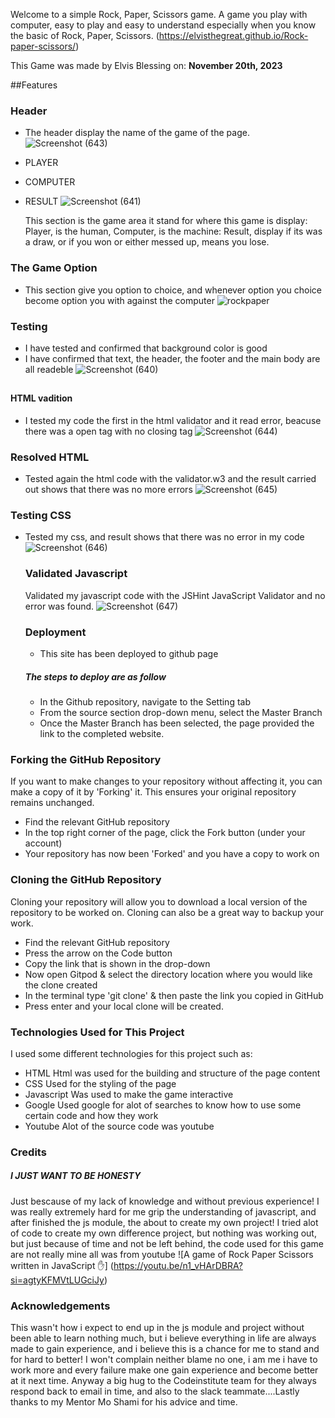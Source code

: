 Welcome to a simple Rock, Paper, Scissors game. A game you play with computer, easy to play and easy to understand especially when you know the basic of Rock, Paper, Scissors.
(https://elvisthegreat.github.io/Rock-paper-scissors/)

This Game was made by Elvis Blessing on: **November 20th, 2023**

##Features
### Header

* The header display the name of the game of the page.
![Screenshot (643)](https://github.com/Elvisthegreat/Love-Running/assets/141064225/cebc3ea6-7b4d-4c4b-a898-c5346db8b95e)

* PLAYER 
* COMPUTER 
* RESULT
  ![Screenshot (641)](https://github.com/Elvisthegreat/Love-Running/assets/141064225/77fd5758-a652-463d-9a00-a9995956478b)

  This section is the game area it stand for where this game is display: Player, is the human, Computer, is the machine: Result, display if its was a draw, or if you won or either messed up, means you lose.

### The Game Option
   * This section give you option to choice, and whenever option you choice become option you with against the computer
    ![rockpaper](https://github.com/Elvisthegreat/Rock-paper-scissors/assets/141064225/9b9644aa-01b1-4f7e-960b-1604bbd3c927)
### Testing
* I have tested and confirmed that background color is good 
* I have confirmed that text, the header, the footer and the main body are all readeble
  ![Screenshot (640)](https://github.com/Elvisthegreat/Love-Running/assets/141064225/86780d5c-732e-4a93-9d9b-db173cc3996e)
##
   #### HTML vadition
   * I tested my code the first in the html validator and it read error, beacuse there was a open tag with no closing tag
    ![Screenshot (644)](https://github.com/Elvisthegreat/Love-Running/assets/141064225/4a94cd3b-c76d-467a-966b-b91991b64066)
### Resolved HTML
   * Tested again the html code with the validator.w3 and the result carried out shows that there was no more errors
    ![Screenshot (645)](https://github.com/Elvisthegreat/Love-Running/assets/141064225/c6d627cd-3e02-418b-955e-cc69e9b04956)

### Testing CSS
 * Tested my css, and result shows that there was no error in my code 
   ![Screenshot (646)](https://github.com/Elvisthegreat/Love-Running/assets/141064225/30d4bb62-7582-4a36-90e2-98a1999a8c2f)
   
   ### Validated Javascript
   Validated my javascript code with the JSHint JavaScript Validator and no error was found.
   ![Screenshot (647)](https://github.com/Elvisthegreat/Rock-paper-scissors/assets/141064225/76fe8fd6-16e2-4da2-91dc-da7beb263631)


   ### Deployment
   * This site has been deployed to github page
   ##### The steps to deploy are as follow
   * In the Github repository, navigate to the Setting tab
   * From the source section drop-down menu, select the Master Branch
   * Once the Master Branch has been selected, the page provided the link to the completed website.

### Forking the GitHub Repository
If you want to make changes to your repository without affecting it, you can make a copy of it by 'Forking' it. This ensures your original repository remains unchanged.

* Find the relevant GitHub repository
* In the top right corner of the page, click the Fork button (under your account)
* Your repository has now been 'Forked' and you have a copy to work on
### Cloning the GitHub Repository
Cloning your repository will allow you to download a local version of the repository to be worked on. Cloning can also be a great way to backup your work.

* Find the relevant GitHub repository
* Press the arrow on the Code button
* Copy the link that is shown in the drop-down
* Now open Gitpod & select the directory location where you would like the clone created
* In the terminal type 'git clone' & then paste the link you copied in GitHub
* Press enter and your local clone will be created.

### Technologies Used for This Project
I used some different technologies for this project such as:
* HTML
   Html was used for the building and structure of the page content
* CSS 
   Used for the styling of the page 
* Javascript
   Was used to make the game interactive
* Google 
    Used google for alot of searches to know how to use some certain code and how they work
* Youtube
    Alot of the source code was youtube

### Credits 
   ##### I JUST WANT TO BE HONESTY
   Just bescause of my lack of knowledge and without previous experience! I was really extremely hard for me grip the understanding of javascript, and after finished the js module, the about to create my own project! I tried alot of code to create my own difference project, but nothing was working out, but just because of time and not be left behind, the code used for this game are not really mine all was from youtube ![A game of Rock Paper Scissors written in JavaScript ✋] (<https://youtu.be/n1_vHArDBRA?si=agtyKFMVtLUGciJy>)

### Acknowledgements
  This wasn't how i expect to end up in the js module and project without been able to learn nothing much, but i believe everything in life are always made to gain experience, and i believe this is a chance for me to stand and for hard to better! I won't complain neither blame no one, i am me i have to work more and every failure make one gain experience  and become better at it next time.
  Anyway a big hug to the Codeinstitute team for they always respond back to email in time, and also to the slack teammate....Lastly thanks to my Mentor Mo Shami for his advice and time.



